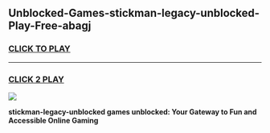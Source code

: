 
## Unblocked-Games-stickman-legacy-unblocked-Play-Free-abagj
<h3>
<a href="https://premium76.site?title=stickman-legacy-unblocked&ref=18A1">CLICK TO PLAY</a></h3>
<hr>

<h3>
<a href="https://premium76.site?title=stickman-legacy-unblocked&ref=18A1">CLICK 2 PLAY</a>
  
</h3>

<a href="https://premium76.site?title=stickman-legacy-unblocked&ref=18A1"><img src="https://clearcache.store/games.png"></a>


**stickman-legacy-unblocked games unblocked: Your Gateway to Fun and Accessible Online Gaming**
